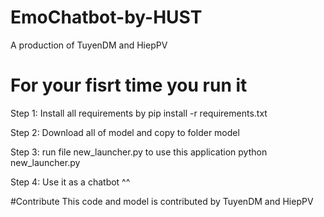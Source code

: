 # EmoChatbot-by-HUST
A production of TuyenDM and HiepPV

# For your fisrt time you run it
Step 1: Install all requirements by
pip install -r requirements.txt

Step 2: Download all of model and copy to folder model

Step 3: run file new_launcher.py to use this application
python new_launcher.py

Step 4: Use it as a chatbot ^^

#Contribute
This code and model is contributed by TuyenDM and HiepPV
